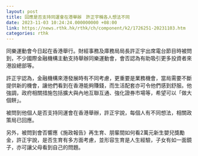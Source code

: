 ```yaml
---
layout: post
title: 回應是否支持同運會在港舉辦　許正宇稱各人想法不同
date: 2023-11-03 10:24:24.000000000 +08:00
link: https://news.rthk.hk/rthk/ch/component/k2/1726251-20231103.htm
categories: rthk
---
```


同樂運動會今日起在香港舉行。財經事務及庫務局局長許正宇出席電台節目時被問到，不少國際金融機構主動支持舉辦同樂運動會，會否認為有助吸引更多投資者來港設總部等。

許正宇認為，金融機構來港發展時有不同考慮，更重要是業務機會，當局需要不斷提供新的機會，讓他們看到在香港能夠賺錢，而生活配套亦可令他們感到舒服。他強調，政府相關措施包括擴大與內地互聯互通、強化證券市場等，希望可以「做大個餅」。

被問到他個人是否支持同運會在香港舉辦，許正宇說，每個人有不同想法，相關政策局已回應。

另外，被問到會否響應《施政報告》再生育、朋輩間如何看2萬元新生嬰兒獎勵金，許正宇說，是否生育有多方面考慮，並形容生育是人生經驗，子女有如一面鏡子，亦可讓父母看到自己的問題。
